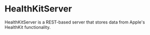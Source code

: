 HealthKitServer
===
HealthKitServer is a REST-based server that stores data from Apple's HealthKit functionality. 